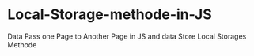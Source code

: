# Local-Storage-methode-in-JS
Data Pass one Page to Another Page in JS and data Store Local Storages Methode
